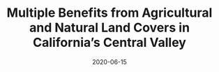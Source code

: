 ---
title: "Multiple Benefits from Agricultural and Natural Land Covers in California’s Central Valley"
collection: whitepapers
date: 2020-06-15
paperurl: '/files/Peterson et al. - 2020 - Multiple Benefits from Agricultural and Natural La.pdf'
data: 'https://doi.org/10.25338/B8061X'
citation: "Peterson CA, Marvinney E, Dybala KE (2020) Multiple Benefits from Agricultural and Natural Land Covers in California’s Central Valley. Technical Report, Migratory Bird Conservation Partnership, Sacramento, CA. 114p."
---